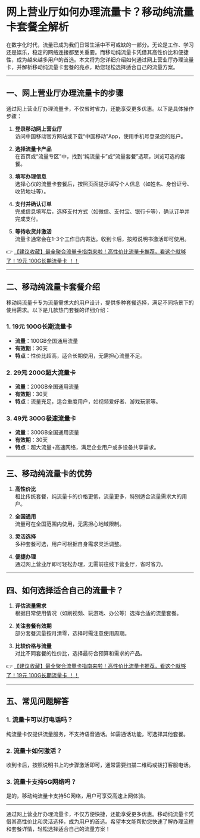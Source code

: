 # 网上营业厅如何办理流量卡？移动纯流量卡套餐全解析

在数字化时代，流量已成为我们日常生活中不可或缺的一部分。无论是工作、学习还是娱乐，稳定的网络连接都至关重要。而移动纯流量卡凭借其高性价比和便捷性，成为越来越多用户的首选。本文将为您详细介绍如何通过网上营业厅办理流量卡，并解析移动纯流量卡套餐的亮点，助您轻松选择适合自己的流量方案。

---

## 一、网上营业厅办理流量卡的步骤

通过网上营业厅办理流量卡，不仅省时省力，还能享受更多优惠。以下是具体操作步骤：

1. **登录移动网上营业厅**  
   访问中国移动官方网站或下载“中国移动”App，使用手机号登录您的账户。

2. **选择流量卡产品**  
   在首页或“流量专区”中，找到“纯流量卡”或“流量套餐”选项，浏览可选的套餐。

3. **填写办理信息**  
   选择心仪的流量卡套餐后，按照页面提示填写个人信息（如姓名、身份证号、收货地址等）。

4. **支付并确认订单**  
   完成信息填写后，选择支付方式（如微信、支付宝、银行卡等），确认订单并完成支付。

5. **等待收货并激活**  
   流量卡通常会在1-3个工作日内寄达。收到卡后，按照说明书激活即可使用。

👉 [【建议收藏】最全聚合流量卡指南来啦！高性价比流量卡推荐，看这个就够了！19元 100G长期流量卡 ！！](https://bit.ly/Liuliangka)

---

## 二、移动纯流量卡套餐介绍

移动纯流量卡专为流量需求大的用户设计，提供多种套餐选择，满足不同场景下的使用需求。以下是几款热门套餐的详细介绍：

### 1. **19元 100G长期流量卡**  
   - **流量**：100GB全国通用流量  
   - **有效期**：30天  
   - **特点**：性价比超高，适合长期使用，无需担心流量不足。

### 2. **29元 200G超大流量卡**  
   - **流量**：200GB全国通用流量  
   - **有效期**：30天  
   - **特点**：流量充足，适合重度用户，如视频爱好者、游戏玩家等。

### 3. **49元 300G极速流量卡**  
   - **流量**：300GB全国通用流量  
   - **有效期**：30天  
   - **特点**：超大流量+高速网络，满足企业用户或多设备共享需求。

---

## 三、移动纯流量卡的优势

1. **高性价比**  
   相比传统套餐，纯流量卡的价格更低，流量更多，特别适合流量需求大的用户。

2. **全国通用**  
   流量可在全国范围内使用，无需担心地域限制。

3. **灵活选择**  
   多种套餐可选，用户可根据自身需求灵活调整。

4. **便捷办理**  
   通过网上营业厅即可轻松办理，无需前往线下营业厅，省时省力。

---

## 四、如何选择适合自己的流量卡？

1. **评估流量需求**  
   根据日常使用情况（如刷视频、玩游戏、办公等）选择合适的流量套餐。

2. **关注套餐有效期**  
   部分套餐流量按月清零，选择时需注意使用周期。

3. **比较价格与流量**  
   对比不同套餐的性价比，选择最符合预算和需求的产品。

👉 [【建议收藏】最全聚合流量卡指南来啦！高性价比流量卡推荐，看这个就够了！19元 100G长期流量卡 ！！](https://bit.ly/Liuliangka)

---

## 五、常见问题解答

### 1. 流量卡可以打电话吗？  
   纯流量卡仅提供流量服务，不支持语音通话。如需通话功能，可选择其他套餐。

### 2. 流量卡如何激活？  
   收到卡后，按照说明书上的步骤激活即可，通常需要扫描二维码或拨打客服电话。

### 3. 流量卡支持5G网络吗？  
   是的，移动纯流量卡支持5G网络，用户可享受高速上网体验。

---

通过网上营业厅办理流量卡，不仅方便快捷，还能享受更多优惠。移动纯流量卡凭借其高性价比和灵活选择，成为用户的首选。希望本文能帮助您快速了解办理流程和套餐详情，轻松选择适合自己的流量方案！
